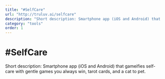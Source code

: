 ```yaml
---
title: "#SelfCare"
url: "http://truluv.ai/selfcare"
description: "Short description: Smartphone app (iOS and Android) that gameifies self-care with gentle games you always win, tarot cards, and a cat to pet."
category: "tools"
order: 1
---
```


# #SelfCare

Short description: Smartphone app (iOS and Android) that gameifies self-care with gentle games you always win, tarot cards, and a cat to pet.
